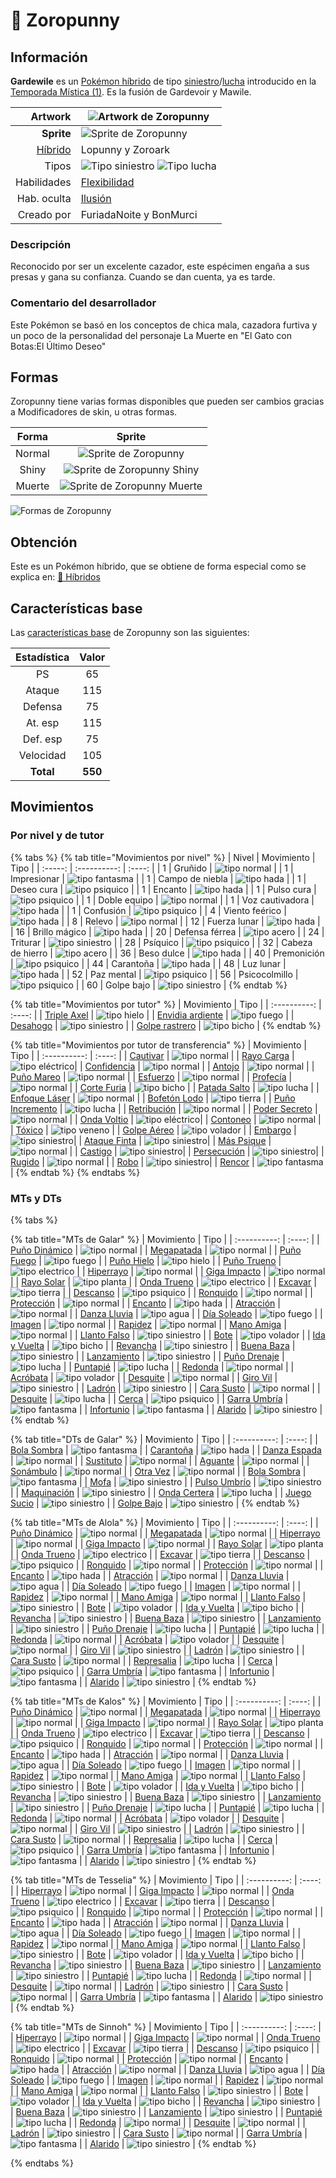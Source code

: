 # 🧬 Zoropunny

## Información

**Gardewile** es un [Pokémon híbrido](../../funciones/hibridos.md) de tipo [siniestro](https://www.wikidex.net/wiki/Tipo_siniestro)/[lucha](https://www.wikidex.net/wiki/Tipo_lucha) introducido en la [Temporada Mística (1)](./). Es la fusión de Gardevoir y Mawile.

|                     **Artwork** | ![Artwork de Zoropunny](../../images/pokemon/temporada-1/Zoropunny.png)                                                                                    |
| ------------------------------: | -------------------------------------------------------------------------------------------------------------------------------------- |
|                      **Sprite** | ![Sprite de Zoropunny](../../images/pokemon/temporada-1/Zoropunny-sprite.png)                                                          |
| [Híbrido](../../funciones/hibridos.md) | Lopunny y Zoroark                                                                                                                     |
|                           Tipos | ![Tipo siniestro](../../images/pokemon/tipos/tipo_siniestro.png) ![Tipo lucha](../../images/pokemon/tipos/tipo_lucha.png)        |
|                     Habilidades | [Flexibilidad](https://www.wikidex.net/wiki/Flexibilidad)|
|                     Hab. oculta | [Ilusión](https://www.wikidex.net/wiki/Ilusión)                                                                       |
|                      Creado por | FuriadaNoite y BonMurci                                                                                                                |


### Descripción
Reconocido por ser un excelente cazador, este espécimen engaña a sus presas y gana su confianza. Cuando se dan cuenta, ya es tarde.

### Comentario del desarrollador
Este Pokémon se basó en los conceptos de chica mala, cazadora furtiva y un poco de la personalidad del personaje La Muerte en "El Gato con Botas:El Último Deseo"

## Formas

Zoropunny tiene varias formas disponibles que pueden ser cambios gracias a Modificadores de skin, u otras formas.

|  Forma |                                            Sprite                                           |
| :----: | :-----------------------------------------------------------------------------------------: |
| Normal |        ![Sprite de Zoropunny](../../images/pokemon/temporada-1/Zoropunny-sprite.png)        |
|  Shiny |  ![Sprite de Zoropunny Shiny](../../images/pokemon/temporada-1/Zoropunny-sprite-shiny.png)  |
| Muerte | ![Sprite de Zoropunny Muerte](../../images/pokemon/temporada-1/Zoropunny-sprite-death.png) |

![Formas de Zoropunny](../../images/pokemon/temporada-1/Zoropunny-formas.png)

## Obtención

Este es un Pokémon híbrido, que se obtiene de forma especial como se explica en: [🧬 Híbridos](../../funciones/hibridos.md)

## Características base

Las [características base](https://www.wikidex.net/wiki/Caracter%C3%ADsticas) de Zoropunny son las siguientes:

| Estadística |  Valor  |
| :---------: | :-----: |
|      PS     |    65   |
|    Ataque   |    115   |
|   Defensa   |    75   |
|   At. esp   |   115   |
|   Def. esp  |   75   |
|  Velocidad  |   105   |
|  **Total**  | **550** |

## Movimientos

### Por nivel y de tutor

{% tabs %}
{% tab title="Movimientos por nivel" %}
| Nivel | Movimiento | Tipo |
| :-----: | :----------: | :----: |
| 1 | Gruñido | ![tipo normal](../../images/pokemon/tipos/tipo_normal.png) |
| 1 | Impresionar | ![tipo fantasma](../../images/pokemon/tipos/tipo_fantasma.png) |
| 1 | Campo de niebla | ![tipo hada](../../images/pokemon/tipos/tipo_hada.png) |
| 1 | Deseo cura | ![tipo psiquico](../../images/pokemon/tipos/tipo_psiquico.png) |
| 1 | Encanto | ![tipo hada](../../images/pokemon/tipos/tipo_hada.png) |
| 1 | Pulso cura | ![tipo psiquico](../../images/pokemon/tipos/tipo_psiquico.png) |
| 1 | Doble equipo | ![tipo normal](../../images/pokemon/tipos/tipo_normal.png) |
| 1 | Voz cautivadora | ![tipo hada](../../images/pokemon/tipos/tipo_hada.png) |
| 1 | Confusión | ![tipo psiquico](../../images/pokemon/tipos/tipo_psiquico.png) |
| 4 | Viento feérico | ![tipo hada](../../images/pokemon/tipos/tipo_hada.png) |
| 8 | Relevo | ![tipo normal](../../images/pokemon/tipos/tipo_normal.png) |
| 12 | Fuerza lunar | ![tipo hada](../../images/pokemon/tipos/tipo_hada.png) |
| 16 | Brillo mágico | ![tipo hada](../../images/pokemon/tipos/tipo_hada.png) |
| 20 | Defensa férrea | ![tipo acero](../../images/pokemon/tipos/tipo_acero.png) |
| 24 | Triturar | ![tipo siniestro](../../images/pokemon/tipos/tipo_siniestro.png) |
| 28 | Psíquico | ![tipo psiquico](../../images/pokemon/tipos/tipo_psiquico.png) |
| 32 | Cabeza de hierro | ![tipo acero](../../images/pokemon/tipos/tipo_acero.png) |
| 36 | Beso dulce | ![tipo hada](../../images/pokemon/tipos/tipo_hada.png) |
| 40 | Premonición | ![tipo psiquico](../../images/pokemon/tipos/tipo_psiquico.png) |
| 44 | Carantoña | ![tipo hada](../../images/pokemon/tipos/tipo_hada.png) |
| 48 | Luz lunar | ![tipo hada](../../images/pokemon/tipos/tipo_hada.png) |
| 52 | Paz mental | ![tipo psiquico](../../images/pokemon/tipos/tipo_psiquico.png) |
| 56 | Psicocolmillo | ![tipo psiquico](../../images/pokemon/tipos/tipo_psiquico.png) |
| 60 | Golpe bajo | ![tipo siniestro](../../images/pokemon/tipos/tipo_siniestro.png) |
{% endtab %}

{% tab title="Movimientos por tutor" %}
| Movimiento | Tipo |
| :----------: | :----: |
| [Triple Axel](https://www.wikidex.net/wiki/Triple_Axel) | ![tipo hielo](../../images/pokemon/tipos/tipo_hielo.png) |
| [Envidia ardiente](https://www.wikidex.net/wiki/Envidia_ardiente) | ![tipo fuego](../../images/pokemon/tipos/tipo_fuego.png) |
| [Desahogo](https://www.wikidex.net/wiki/Desahogo) | ![tipo siniestro](../../images/pokemon/tipos/tipo_siniestro.png) |
| [Golpe rastrero](https://www.wikidex.net/wiki/Golpe_rastrero) | ![tipo bicho](../../images/pokemon/tipos/tipo_bicho.png) |
{% endtab %}

{% tab title="Movimientos por tutor de transferencia" %}
| Movimiento | Tipo |
| :----------: | :----: |
| [Cautivar](https://www.wikidex.net/wiki/Cautivar)         | ![tipo normal](../../images/pokemon/tipos/tipo_normal.png)      |
| [Rayo Carga](https://www.wikidex.net/wiki/Rayo_Carga)       | ![tipo eléctrico](../../images/pokemon/tipos/tipo_electrico.png)|
| [Confidencia](https://www.wikidex.net/wiki/Confidencia)      | ![tipo normal](../../images/pokemon/tipos/tipo_normal.png)      |
| [Antojo](https://www.wikidex.net/wiki/)           | ![tipo normal](../../images/pokemon/tipos/tipo_normal.png)      |
| [Puño Mareo](https://www.wikidex.net/wiki/Puño_Mareo)       | ![tipo normal](../../images/pokemon/tipos/tipo_normal.png)      |
| [Esfuerzo](https://www.wikidex.net/wiki/Esfuerzo)         | ![tipo normal](../../images/pokemon/tipos/tipo_normal.png)      |
| [Profecía](https://www.wikidex.net/wiki/Profecía)         | ![tipo normal](../../images/pokemon/tipos/tipo_normal.png)      |
| [Corte Furia](https://www.wikidex.net/wiki/Corte_Furia)      | ![tipo bicho](../../images/pokemon/tipos/tipo_bicho.png)        |
| [Patada Salto](https://www.wikidex.net/wiki/Patada_Salto)    | ![tipo lucha](../../images/pokemon/tipos/tipo_lucha.png)        |
| [Enfoque Láser](https://www.wikidex.net/wiki/Enfoque_Láser)    | ![tipo normal](../../images/pokemon/tipos/tipo_normal.png)      |
| [Bofetón Lodo](https://www.wikidex.net/wiki/Bofetón_Lodo)     | ![tipo tierra](../../images/pokemon/tipos/tipo_tierra.png)      |
| [Puño Incremento](https://www.wikidex.net/wiki/Puño_Incremento)  | ![tipo lucha](../../images/pokemon/tipos/tipo_lucha.png)        |
| [Retribución](https://www.wikidex.net/wiki/Retribución)      | ![tipo normal](../../images/pokemon/tipos/tipo_normal.png)      |
| [Poder Secreto](https://www.wikidex.net/wiki/Poder_Secreto)    | ![tipo normal](../../images/pokemon/tipos/tipo_normal.png)      |
| [Onda Voltio](https://www.wikidex.net/wiki/Onda_Voltio)      | ![tipo eléctrico](../../images/pokemon/tipos/tipo_electrico.png)|
| [Contoneo](https://www.wikidex.net/wiki/Contoneo)         | ![tipo normal](../../images/pokemon/tipos/tipo_normal.png)      |
| [Tóxico](https://www.wikidex.net/wiki/Tóxico)           | ![tipo veneno](../../images/pokemon/tipos/tipo_veneno.png)      |
| [Golpe Aéreo](https://www.wikidex.net/wiki/Golpe_Aéreo)      | ![tipo volador](../../images/pokemon/tipos/tipo_volador.png)    |
| [Embargo](https://www.wikidex.net/wiki/Embargo)          | ![tipo siniestro](../../images/pokemon/tipos/tipo_siniestro.png)|
| [Ataque Finta](https://www.wikidex.net/wiki/Ataque_Finta)     | ![tipo siniestro](../../images/pokemon/tipos/tipo_siniestro.png)|
| [Más Psique](https://www.wikidex.net/wiki/Más_Psique)       | ![tipo normal](../../images/pokemon/tipos/tipo_normal.png)      |
| [Castigo](https://www.wikidex.net/wiki/Castigo)          | ![tipo siniestro](../../images/pokemon/tipos/tipo_siniestro.png)|
| [Persecución](https://www.wikidex.net/wiki/Persecución)      | ![tipo siniestro](../../images/pokemon/tipos/tipo_siniestro.png)|
| [Rugido](https://www.wikidex.net/wiki/Rugido)           | ![tipo normal](../../images/pokemon/tipos/tipo_normal.png)      |
| [Robo](https://www.wikidex.net/wiki/Robo)             | ![tipo siniestro](../../images/pokemon/tipos/tipo_siniestro.png)|
| [Rencor](https://www.wikidex.net/wiki/Rencor)           | ![tipo fantasma](../../images/pokemon/tipos/tipo_fantasma.png)  |
{% endtab %}
{% endtabs %}

### MTs y DTs
{% tabs %}

{% tab title="MTs de Galar" %}
| Movimiento | Tipo |
| :----------: | :----: |
| [Puño Dinámico](https://www.wikidex.net/wiki/Pu%C3%B1o_Din%C3%A1mico) | ![tipo normal](../../images/pokemon/tipos/tipo_normal.png) |
| [Megapatada](https://www.wikidex.net/wiki/Megapatada) | ![tipo normal](../../images/pokemon/tipos/tipo_normal.png) |
| [Puño Fuego](https://www.wikidex.net/wiki/Pu%C3%B1o_Fuego) | ![tipo fuego](../../images/pokemon/tipos/tipo_fuego.png) |
| [Puño Hielo](https://www.wikidex.net/wiki/Pu%C3%B1o_Hielo) | ![tipo hielo](../../images/pokemon/tipos/tipo_hielo.png) |
| [Puño Trueno](https://www.wikidex.net/wiki/Pu%C3%B1o_Trueno) | ![tipo electrico](../../images/pokemon/tipos/tipo_electrico.png) |
| [Hiperrayo](https://www.wikidex.net/wiki/Hiperrayo) | ![tipo normal](../../images/pokemon/tipos/tipo_normal.png) |
| [Giga Impacto](https://www.wikidex.net/wiki/Giga_Impacto) | ![tipo normal](../../images/pokemon/tipos/tipo_normal.png) |
| [Rayo Solar](https://www.wikidex.net/wiki/Rayo_Solar) | ![tipo planta](../../images/pokemon/tipos/tipo_planta.png) |
| [Onda Trueno](https://www.wikidex.net/wiki/Onda_Trueno) | ![tipo electrico](../../images/pokemon/tipos/tipo_electrico.png) |
| [Excavar](https://www.wikidex.net/wiki/Excavar) | ![tipo tierra](../../images/pokemon/tipos/tipo_tierra.png) |
| [Descanso](https://www.wikidex.net/wiki/Descanso) | ![tipo psiquico](../../images/pokemon/tipos/tipo_psiquico.png) |
| [Ronquido](https://www.wikidex.net/wiki/Ronquido) | ![tipo normal](../../images/pokemon/tipos/tipo_normal.png) |
| [Protección](https://www.wikidex.net/wiki/Protección) | ![tipo normal](../../images/pokemon/tipos/tipo_normal.png) |
| [Encanto](https://www.wikidex.net/wiki/Encanto) | ![tipo hada](../../images/pokemon/tipos/tipo_hada.png) |
| [Atracción](https://www.wikidex.net/wiki/Atracción) | ![tipo normal](../../images/pokemon/tipos/tipo_normal.png) |
| [Danza Lluvia](https://www.wikidex.net/wiki/Danza_Lluvia) | ![tipo agua](../../images/pokemon/tipos/tipo_agua.png) |
| [Día Soleado](https://www.wikidex.net/wiki/D%C3%ADa_Soleado) | ![tipo fuego](../../images/pokemon/tipos/tipo_fuego.png) |
| [Imagen](https://www.wikidex.net/wiki/Imagen) | ![tipo normal](../../images/pokemon/tipos/tipo_normal.png) |
| [Rapidez](https://www.wikidex.net/wiki/Rapidez) | ![tipo normal](../../images/pokemon/tipos/tipo_normal.png) |
| [Mano Amiga](https://www.wikidex.net/wiki/Mano_Amiga) | ![tipo normal](../../images/pokemon/tipos/tipo_normal.png) |
| [Llanto Falso](https://www.wikidex.net/wiki/Llanto_Falso) | ![tipo siniestro](../../images/pokemon/tipos/tipo_siniestro.png) |
| [Bote](https://www.wikidex.net/wiki/Bote) | ![tipo volador](../../images/pokemon/tipos/tipo_volador.png) |
| [Ida y Vuelta](https://www.wikidex.net/wiki/Ida_y_Vuelta) | ![tipo bicho](../../images/pokemon/tipos/tipo_bicho.png) |
| [Revancha](https://www.wikidex.net/wiki/Revancha) | ![tipo siniestro](../../images/pokemon/tipos/tipo_siniestro.png) |
| [Buena Baza](https://www.wikidex.net/wiki/Buena_Baza) | ![tipo siniestro](../../images/pokemon/tipos/tipo_siniestro.png) |
| [Lanzamiento](https://www.wikidex.net/wiki/Lanzamiento) | ![tipo siniestro](../../images/pokemon/tipos/tipo_siniestro.png) |
| [Puño Drenaje](https://www.wikidex.net/wiki/Pu%C3%B1o_Drenaje) | ![tipo lucha](../../images/pokemon/tipos/tipo_lucha.png) |
| [Puntapié](https://www.wikidex.net/wiki/Puntapi%C3%A9) | ![tipo lucha](../../images/pokemon/tipos/tipo_lucha.png) |
| [Redonda](https://www.wikidex.net/wiki/Redonda) | ![tipo normal](../../images/pokemon/tipos/tipo_normal.png) |
| [Acróbata](https://www.wikidex.net/wiki/Acr%C3%B3bata) | ![tipo volador](../../images/pokemon/tipos/tipo_volador.png) |
| [Desquite](https://www.wikidex.net/wiki/Desquite) | ![tipo normal](../../images/pokemon/tipos/tipo_normal.png) |
| [Giro Vil](https://www.wikidex.net/wiki/Giro_Vil) | ![tipo siniestro](../../images/pokemon/tipos/tipo_siniestro.png) |
| [Ladrón](https://www.wikidex.net/wiki/Ladr%C3%B3n) | ![tipo siniestro](../../images/pokemon/tipos/tipo_siniestro.png) |
| [Cara Susto](https://www.wikidex.net/wiki/Cara_Susto) | ![tipo normal](../../images/pokemon/tipos/tipo_normal.png) |
| [Desquite](https://www.wikidex.net/wiki/Desquite) | ![tipo lucha](../../images/pokemon/tipos/tipo_lucha.png) |
| [Cerca](https://www.wikidex.net/wiki/Cerca) | ![tipo psiquico](../../images/pokemon/tipos/tipo_psiquico.png) |
| [Garra Umbría](https://www.wikidex.net/wiki/Garra_Umbr%C3%ADa) | ![tipo fantasma](../../images/pokemon/tipos/tipo_fantasma.png) |
| [Infortunio](https://www.wikidex.net/wiki/Infortunio) | ![tipo fantasma](../../images/pokemon/tipos/tipo_fantasma.png) |
| [Alarido](https://www.wikidex.net/wiki/Alarido) | ![tipo siniestro](../../images/pokemon/tipos/tipo_siniestro.png) |
{% endtab %}

{% tab title="DTs de Galar" %}
| Movimiento | Tipo |
| :----------: | :----: |
| [Bola Sombra](https://www.wikidex.net/wiki/Bola_Sombra) | ![tipo fantasma](../../images/pokemon/tipos/tipo_fantasma.png) |
| [Carantoña](https://www.wikidex.net/wiki/Caranto%C3%B1a) | ![tipo hada](../../images/pokemon/tipos/tipo_hada.png) |
| [Danza Espada](https://www.wikidex.net/wiki/Danza_Espada) | ![tipo normal](../../images/pokemon/tipos/tipo_normal.png) |
| [Sustituto](https://www.wikidex.net/wiki/Sustituto) | ![tipo normal](../../images/pokemon/tipos/tipo_normal.png) |
| [Aguante](https://www.wikidex.net/wiki/Aguante) | ![tipo normal](../../images/pokemon/tipos/tipo_normal.png) |
| [Sonámbulo](https://www.wikidex.net/wiki/Son%C3%A1mbulo) | ![tipo normal](../../images/pokemon/tipos/tipo_normal.png) |
| [Otra Vez](https://www.wikidex.net/wiki/Otra_Vez) | ![tipo normal](../../images/pokemon/tipos/tipo_normal.png) |
| [Bola Sombra](https://www.wikidex.net/wiki/Bola_Sombra) | ![tipo fantasma](../../images/pokemon/tipos/tipo_fantasma.png) |
| [Mofa](https://www.wikidex.net/wiki/Mofa) | ![tipo siniestro](../../images/pokemon/tipos/tipo_siniestro.png) |
| [Pulso Umbrío](https://www.wikidex.net/wiki/Pulso_Umbr%C3%ADo) | ![tipo siniestro](../../images/pokemon/tipos/tipo_siniestro.png) |
| [Maquinación](https://www.wikidex.net/wiki/Maquinaci%C3%B3n) | ![tipo siniestro](../../images/pokemon/tipos/tipo_siniestro.png) |
| [Onda Certera](https://www.wikidex.net/wiki/Onda_Certera) | ![tipo lucha](../../images/pokemon/tipos/tipo_lucha.png) |
| [Juego Sucio](https://www.wikidex.net/wiki/Juego_Sucio) | ![tipo siniestro](../../images/pokemon/tipos/tipo_siniestro.png) |
| [Golpe Bajo](https://www.wikidex.net/wiki/Golpe_Bajo) | ![tipo siniestro](../../images/pokemon/tipos/tipo_siniestro.png) |
{% endtab %}

{% tab title="MTs de Alola" %}
| Movimiento | Tipo |
| :----------: | :----: |
| [Puño Dinámico](https://www.wikidex.net/wiki/Pu%C3%B1o_Din%C3%A1mico) | ![tipo normal](../../images/pokemon/tipos/tipo_normal.png) |
| [Megapatada](https://www.wikidex.net/wiki/Megapatada) | ![tipo normal](../../images/pokemon/tipos/tipo_normal.png) |
| [Hiperrayo](https://www.wikidex.net/wiki/Hiperrayo) | ![tipo normal](../../images/pokemon/tipos/tipo_normal.png) |
| [Giga Impacto](https://www.wikidex.net/wiki/Giga_Impacto) | ![tipo normal](../../images/pokemon/tipos/tipo_normal.png) |
| [Rayo Solar](https://www.wikidex.net/wiki/Rayo_Solar) | ![tipo planta](../../images/pokemon/tipos/tipo_planta.png) |
| [Onda Trueno](https://www.wikidex.net/wiki/Onda_Trueno) | ![tipo electrico](../../images/pokemon/tipos/tipo_electrico.png) |
| [Excavar](https://www.wikidex.net/wiki/Excavar) | ![tipo tierra](../../images/pokemon/tipos/tipo_tierra.png) |
| [Descanso](https://www.wikidex.net/wiki/Descanso) | ![tipo psiquico](../../images/pokemon/tipos/tipo_psiquico.png) |
| [Ronquido](https://www.wikidex.net/wiki/Ronquido) | ![tipo normal](../../images/pokemon/tipos/tipo_normal.png) |
| [Protección](https://www.wikidex.net/wiki/Protección) | ![tipo normal](../../images/pokemon/tipos/tipo_normal.png) |
| [Encanto](https://www.wikidex.net/wiki/Encanto) | ![tipo hada](../../images/pokemon/tipos/tipo_hada.png) |
| [Atracción](https://www.wikidex.net/wiki/Atracción) | ![tipo normal](../../images/pokemon/tipos/tipo_normal.png) |
| [Danza Lluvia](https://www.wikidex.net/wiki/Danza_Lluvia) | ![tipo agua](../../images/pokemon/tipos/tipo_agua.png) |
| [Día Soleado](https://www.wikidex.net/wiki/D%C3%ADa_Soleado) | ![tipo fuego](../../images/pokemon/tipos/tipo_fuego.png) |
| [Imagen](https://www.wikidex.net/wiki/Imagen) | ![tipo normal](../../images/pokemon/tipos/tipo_normal.png) |
| [Rapidez](https://www.wikidex.net/wiki/Rapidez) | ![tipo normal](../../images/pokemon/tipos/tipo_normal.png) |
| [Mano Amiga](https://www.wikidex.net/wiki/Mano_Amiga) | ![tipo normal](../../images/pokemon/tipos/tipo_normal.png) |
| [Llanto Falso](https://www.wikidex.net/wiki/Llanto_Falso) | ![tipo siniestro](../../images/pokemon/tipos/tipo_siniestro.png) |
| [Bote](https://www.wikidex.net/wiki/Bote) | ![tipo volador](../../images/pokemon/tipos/tipo_volador.png) |
| [Ida y Vuelta](https://www.wikidex.net/wiki/Ida_y_Vuelta) | ![tipo bicho](../../images/pokemon/tipos/tipo_bicho.png) |
| [Revancha](https://www.wikidex.net/wiki/Revancha) | ![tipo siniestro](../../images/pokemon/tipos/tipo_siniestro.png) |
| [Buena Baza](https://www.wikidex.net/wiki/Buena_Baza) | ![tipo siniestro](../../images/pokemon/tipos/tipo_siniestro.png) |
| [Lanzamiento](https://www.wikidex.net/wiki/Lanzamiento) | ![tipo siniestro](../../images/pokemon/tipos/tipo_siniestro.png) |
| [Puño Drenaje](https://www.wikidex.net/wiki/Pu%C3%B1o_Drenaje) | ![tipo lucha](../../images/pokemon/tipos/tipo_lucha.png) |
| [Puntapié](https://www.wikidex.net/wiki/Puntapi%C3%A9) | ![tipo lucha](../../images/pokemon/tipos/tipo_lucha.png) |
| [Redonda](https://www.wikidex.net/wiki/Redonda) | ![tipo normal](../../images/pokemon/tipos/tipo_normal.png) |
| [Acróbata](https://www.wikidex.net/wiki/Acr%C3%B3bata) | ![tipo volador](../../images/pokemon/tipos/tipo_volador.png) |
| [Desquite](https://www.wikidex.net/wiki/Desquite) | ![tipo normal](../../images/pokemon/tipos/tipo_normal.png) |
| [Giro Vil](https://www.wikidex.net/wiki/Giro_Vil) | ![tipo siniestro](../../images/pokemon/tipos/tipo_siniestro.png) |
| [Ladrón](https://www.wikidex.net/wiki/Ladr%C3%B3n) | ![tipo siniestro](../../images/pokemon/tipos/tipo_siniestro.png) |
| [Cara Susto](https://www.wikidex.net/wiki/Cara_Susto) | ![tipo normal](../../images/pokemon/tipos/tipo_normal.png) |
| [Represalia](https://www.wikidex.net/wiki/Represalia) | ![tipo lucha](../../images/pokemon/tipos/tipo_lucha.png) |
| [Cerca](https://www.wikidex.net/wiki/Cerca) | ![tipo psiquico](../../images/pokemon/tipos/tipo_psiquico.png) |
| [Garra Umbría](https://www.wikidex.net/wiki/Garra_Umbr%C3%ADa) | ![tipo fantasma](../../images/pokemon/tipos/tipo_fantasma.png) |
| [Infortunio](https://www.wikidex.net/wiki/Infortunio) | ![tipo fantasma](../../images/pokemon/tipos/tipo_fantasma.png) |
| [Alarido](https://www.wikidex.net/wiki/Alarido) | ![tipo siniestro](../../images/pokemon/tipos/tipo_siniestro.png) |
{% endtab %}

{% tab title="MTs de Kalos" %}
| Movimiento | Tipo |
| :----------: | :----: |
| [Puño Dinámico](https://www.wikidex.net/wiki/Pu%C3%B1o_Din%C3%A1mico) | ![tipo normal](../../images/pokemon/tipos/tipo_normal.png) |
| [Megapatada](https://www.wikidex.net/wiki/Megapatada) | ![tipo normal](../../images/pokemon/tipos/tipo_normal.png) |
| [Hiperrayo](https://www.wikidex.net/wiki/Hiperrayo) | ![tipo normal](../../images/pokemon/tipos/tipo_normal.png) |
| [Giga Impacto](https://www.wikidex.net/wiki/Giga_Impacto) | ![tipo normal](../../images/pokemon/tipos/tipo_normal.png) |
| [Rayo Solar](https://www.wikidex.net/wiki/Rayo_Solar) | ![tipo planta](../../images/pokemon/tipos/tipo_planta.png) |
| [Onda Trueno](https://www.wikidex.net/wiki/Onda_Trueno) | ![tipo electrico](../../images/pokemon/tipos/tipo_electrico.png) |
| [Excavar](https://www.wikidex.net/wiki/Excavar) | ![tipo tierra](../../images/pokemon/tipos/tipo_tierra.png) |
| [Descanso](https://www.wikidex.net/wiki/Descanso) | ![tipo psiquico](../../images/pokemon/tipos/tipo_psiquico.png) |
| [Ronquido](https://www.wikidex.net/wiki/Ronquido) | ![tipo normal](../../images/pokemon/tipos/tipo_normal.png) |
| [Protección](https://www.wikidex.net/wiki/Protección) | ![tipo normal](../../images/pokemon/tipos/tipo_normal.png) |
| [Encanto](https://www.wikidex.net/wiki/Encanto) | ![tipo hada](../../images/pokemon/tipos/tipo_hada.png) |
| [Atracción](https://www.wikidex.net/wiki/Atracción) | ![tipo normal](../../images/pokemon/tipos/tipo_normal.png) |
| [Danza Lluvia](https://www.wikidex.net/wiki/Danza_Lluvia) | ![tipo agua](../../images/pokemon/tipos/tipo_agua.png) |
| [Día Soleado](https://www.wikidex.net/wiki/D%C3%ADa_Soleado) | ![tipo fuego](../../images/pokemon/tipos/tipo_fuego.png) |
| [Imagen](https://www.wikidex.net/wiki/Imagen) | ![tipo normal](../../images/pokemon/tipos/tipo_normal.png) |
| [Rapidez](https://www.wikidex.net/wiki/Rapidez) | ![tipo normal](../../images/pokemon/tipos/tipo_normal.png) |
| [Mano Amiga](https://www.wikidex.net/wiki/Mano_Amiga) | ![tipo normal](../../images/pokemon/tipos/tipo_normal.png) |
| [Llanto Falso](https://www.wikidex.net/wiki/Llanto_Falso) | ![tipo siniestro](../../images/pokemon/tipos/tipo_siniestro.png) |
| [Bote](https://www.wikidex.net/wiki/Bote) | ![tipo volador](../../images/pokemon/tipos/tipo_volador.png) |
| [Ida y Vuelta](https://www.wikidex.net/wiki/Ida_y_Vuelta) | ![tipo bicho](../../images/pokemon/tipos/tipo_bicho.png) |
| [Revancha](https://www.wikidex.net/wiki/Revancha) | ![tipo siniestro](../../images/pokemon/tipos/tipo_siniestro.png) |
| [Buena Baza](https://www.wikidex.net/wiki/Buena_Baza) | ![tipo siniestro](../../images/pokemon/tipos/tipo_siniestro.png) |
| [Lanzamiento](https://www.wikidex.net/wiki/Lanzamiento) | ![tipo siniestro](../../images/pokemon/tipos/tipo_siniestro.png) |
| [Puño Drenaje](https://www.wikidex.net/wiki/Pu%C3%B1o_Drenaje) | ![tipo lucha](../../images/pokemon/tipos/tipo_lucha.png) |
| [Puntapié](https://www.wikidex.net/wiki/Puntapi%C3%A9) | ![tipo lucha](../../images/pokemon/tipos/tipo_lucha.png) |
| [Redonda](https://www.wikidex.net/wiki/Redonda) | ![tipo normal](../../images/pokemon/tipos/tipo_normal.png) |
| [Acróbata](https://www.wikidex.net/wiki/Acr%C3%B3bata) | ![tipo volador](../../images/pokemon/tipos/tipo_volador.png) |
| [Desquite](https://www.wikidex.net/wiki/Desquite) | ![tipo normal](../../images/pokemon/tipos/tipo_normal.png) |
| [Giro Vil](https://www.wikidex.net/wiki/Giro_Vil) | ![tipo siniestro](../../images/pokemon/tipos/tipo_siniestro.png) |
| [Ladrón](https://www.wikidex.net/wiki/Ladr%C3%B3n) | ![tipo siniestro](../../images/pokemon/tipos/tipo_siniestro.png) |
| [Cara Susto](https://www.wikidex.net/wiki/Cara_Susto) | ![tipo normal](../../images/pokemon/tipos/tipo_normal.png) |
| [Represalia](https://www.wikidex.net/wiki/Represalia) | ![tipo lucha](../../images/pokemon/tipos/tipo_lucha.png) |
| [Cerca](https://www.wikidex.net/wiki/Cerca) | ![tipo psiquico](../../images/pokemon/tipos/tipo_psiquico.png) |
| [Garra Umbría](https://www.wikidex.net/wiki/Garra_Umbr%C3%ADa) | ![tipo fantasma](../../images/pokemon/tipos/tipo_fantasma.png) |
| [Infortunio](https://www.wikidex.net/wiki/Infortunio) | ![tipo fantasma](../../images/pokemon/tipos/tipo_fantasma.png) |
| [Alarido](https://www.wikidex.net/wiki/Alarido) | ![tipo siniestro](../../images/pokemon/tipos/tipo_siniestro.png) |
{% endtab %}

{% tab title="MTs de Tesselia" %}
| Movimiento | Tipo |
| :----------: | :----: |
| [Hiperrayo](https://www.wikidex.net/wiki/Hiperrayo) | ![tipo normal](../../images/pokemon/tipos/tipo_normal.png) |
| [Giga Impacto](https://www.wikidex.net/wiki/Giga_Impacto) | ![tipo normal](../../images/pokemon/tipos/tipo_normal.png) |
| [Onda Trueno](https://www.wikidex.net/wiki/Onda_Trueno) | ![tipo electrico](../../images/pokemon/tipos/tipo_electrico.png) |
| [Excavar](https://www.wikidex.net/wiki/Excavar) | ![tipo tierra](../../images/pokemon/tipos/tipo_tierra.png) |
| [Descanso](https://www.wikidex.net/wiki/Descanso) | ![tipo psiquico](../../images/pokemon/tipos/tipo_psiquico.png) |
| [Ronquido](https://www.wikidex.net/wiki/Ronquido) | ![tipo normal](../../images/pokemon/tipos/tipo_normal.png) |
| [Protección](https://www.wikidex.net/wiki/Protección) | ![tipo normal](../../images/pokemon/tipos/tipo_normal.png) |
| [Encanto](https://www.wikidex.net/wiki/Encanto) | ![tipo hada](../../images/pokemon/tipos/tipo_hada.png) |
| [Atracción](https://www.wikidex.net/wiki/Atracción) | ![tipo normal](../../images/pokemon/tipos/tipo_normal.png) |
| [Danza Lluvia](https://www.wikidex.net/wiki/Danza_Lluvia) | ![tipo agua](../../images/pokemon/tipos/tipo_agua.png) |
| [Día Soleado](https://www.wikidex.net/wiki/D%C3%ADa_Soleado) | ![tipo fuego](../../images/pokemon/tipos/tipo_fuego.png) |
| [Imagen](https://www.wikidex.net/wiki/Imagen) | ![tipo normal](../../images/pokemon/tipos/tipo_normal.png) |
| [Rapidez](https://www.wikidex.net/wiki/Rapidez) | ![tipo normal](../../images/pokemon/tipos/tipo_normal.png) |
| [Mano Amiga](https://www.wikidex.net/wiki/Mano_Amiga) | ![tipo normal](../../images/pokemon/tipos/tipo_normal.png) |
| [Llanto Falso](https://www.wikidex.net/wiki/Llanto_Falso) | ![tipo siniestro](../../images/pokemon/tipos/tipo_siniestro.png) |
| [Bote](https://www.wikidex.net/wiki/Bote) | ![tipo volador](../../images/pokemon/tipos/tipo_volador.png) |
| [Ida y Vuelta](https://www.wikidex.net/wiki/Ida_y_Vuelta) | ![tipo bicho](../../images/pokemon/tipos/tipo_bicho.png) |
| [Revancha](https://www.wikidex.net/wiki/Revancha) | ![tipo siniestro](../../images/pokemon/tipos/tipo_siniestro.png) |
| [Buena Baza](https://www.wikidex.net/wiki/Buena_Baza) | ![tipo siniestro](../../images/pokemon/tipos/tipo_siniestro.png) |
| [Lanzamiento](https://www.wikidex.net/wiki/Lanzamiento) | ![tipo siniestro](../../images/pokemon/tipos/tipo_siniestro.png) |
| [Puntapié](https://www.wikidex.net/wiki/Puntapi%C3%A9) | ![tipo lucha](../../images/pokemon/tipos/tipo_lucha.png) |
| [Redonda](https://www.wikidex.net/wiki/Redonda) | ![tipo normal](../../images/pokemon/tipos/tipo_normal.png) |
| [Desquite](https://www.wikidex.net/wiki/Desquite) | ![tipo normal](../../images/pokemon/tipos/tipo_normal.png) |
| [Ladrón](https://www.wikidex.net/wiki/Ladr%C3%B3n) | ![tipo siniestro](../../images/pokemon/tipos/tipo_siniestro.png) |
| [Cara Susto](https://www.wikidex.net/wiki/Cara_Susto) | ![tipo normal](../../images/pokemon/tipos/tipo_normal.png) |
| [Garra Umbría](https://www.wikidex.net/wiki/Garra_Umbr%C3%ADa) | ![tipo fantasma](../../images/pokemon/tipos/tipo_fantasma.png) |
| [Alarido](https://www.wikidex.net/wiki/Alarido) | ![tipo siniestro](../../images/pokemon/tipos/tipo_siniestro.png) |
{% endtab %}

{% tab title="MTs de Sinnoh" %}
| Movimiento | Tipo |
| :----------: | :----: |
| [Hiperrayo](https://www.wikidex.net/wiki/Hiperrayo) | ![tipo normal](../../images/pokemon/tipos/tipo_normal.png) |
| [Giga Impacto](https://www.wikidex.net/wiki/Giga_Impacto) | ![tipo normal](../../images/pokemon/tipos/tipo_normal.png) |
| [Onda Trueno](https://www.wikidex.net/wiki/Onda_Trueno) | ![tipo electrico](../../images/pokemon/tipos/tipo_electrico.png) |
| [Excavar](https://www.wikidex.net/wiki/Excavar) | ![tipo tierra](../../images/pokemon/tipos/tipo_tierra.png) |
| [Descanso](https://www.wikidex.net/wiki/Descanso) | ![tipo psiquico](../../images/pokemon/tipos/tipo_psiquico.png) |
| [Ronquido](https://www.wikidex.net/wiki/Ronquido) | ![tipo normal](../../images/pokemon/tipos/tipo_normal.png) |
| [Protección](https://www.wikidex.net/wiki/Protección) | ![tipo normal](../../images/pokemon/tipos/tipo_normal.png) |
| [Encanto](https://www.wikidex.net/wiki/Encanto) | ![tipo hada](../../images/pokemon/tipos/tipo_hada.png) |
| [Atracción](https://www.wikidex.net/wiki/Atracción) | ![tipo normal](../../images/pokemon/tipos/tipo_normal.png) |
| [Danza Lluvia](https://www.wikidex.net/wiki/Danza_Lluvia) | ![tipo agua](../../images/pokemon/tipos/tipo_agua.png) |
| [Día Soleado](https://www.wikidex.net/wiki/D%C3%ADa_Soleado) | ![tipo fuego](../../images/pokemon/tipos/tipo_fuego.png) |
| [Imagen](https://www.wikidex.net/wiki/Imagen) | ![tipo normal](../../images/pokemon/tipos/tipo_normal.png) |
| [Rapidez](https://www.wikidex.net/wiki/Rapidez) | ![tipo normal](../../images/pokemon/tipos/tipo_normal.png) |
| [Mano Amiga](https://www.wikidex.net/wiki/Mano_Amiga) | ![tipo normal](../../images/pokemon/tipos/tipo_normal.png) |
| [Llanto Falso](https://www.wikidex.net/wiki/Llanto_Falso) | ![tipo siniestro](../../images/pokemon/tipos/tipo_siniestro.png) |
| [Bote](https://www.wikidex.net/wiki/Bote) | ![tipo volador](../../images/pokemon/tipos/tipo_volador.png) |
| [Ida y Vuelta](https://www.wikidex.net/wiki/Ida_y_Vuelta) | ![tipo bicho](../../images/pokemon/tipos/tipo_bicho.png) |
| [Revancha](https://www.wikidex.net/wiki/Revancha) | ![tipo siniestro](../../images/pokemon/tipos/tipo_siniestro.png) |
| [Buena Baza](https://www.wikidex.net/wiki/Buena_Baza) | ![tipo siniestro](../../images/pokemon/tipos/tipo_siniestro.png) |
| [Lanzamiento](https://www.wikidex.net/wiki/Lanzamiento) | ![tipo siniestro](../../images/pokemon/tipos/tipo_siniestro.png) |
| [Puntapié](https://www.wikidex.net/wiki/Puntapi%C3%A9) | ![tipo lucha](../../images/pokemon/tipos/tipo_lucha.png) |
| [Redonda](https://www.wikidex.net/wiki/Redonda) | ![tipo normal](../../images/pokemon/tipos/tipo_normal.png) |
| [Desquite](https://www.wikidex.net/wiki/Desquite) | ![tipo normal](../../images/pokemon/tipos/tipo_normal.png) |
| [Ladrón](https://www.wikidex.net/wiki/Ladr%C3%B3n) | ![tipo siniestro](../../images/pokemon/tipos/tipo_siniestro.png) |
| [Cara Susto](https://www.wikidex.net/wiki/Cara_Susto) | ![tipo normal](../../images/pokemon/tipos/tipo_normal.png) |
| [Garra Umbría](https://www.wikidex.net/wiki/Garra_Umbr%C3%ADa) | ![tipo fantasma](../../images/pokemon/tipos/tipo_fantasma.png) |
| [Alarido](https://www.wikidex.net/wiki/Alarido) | ![tipo siniestro](../../images/pokemon/tipos/tipo_siniestro.png) |
{% endtab %}

{% endtabs %}
